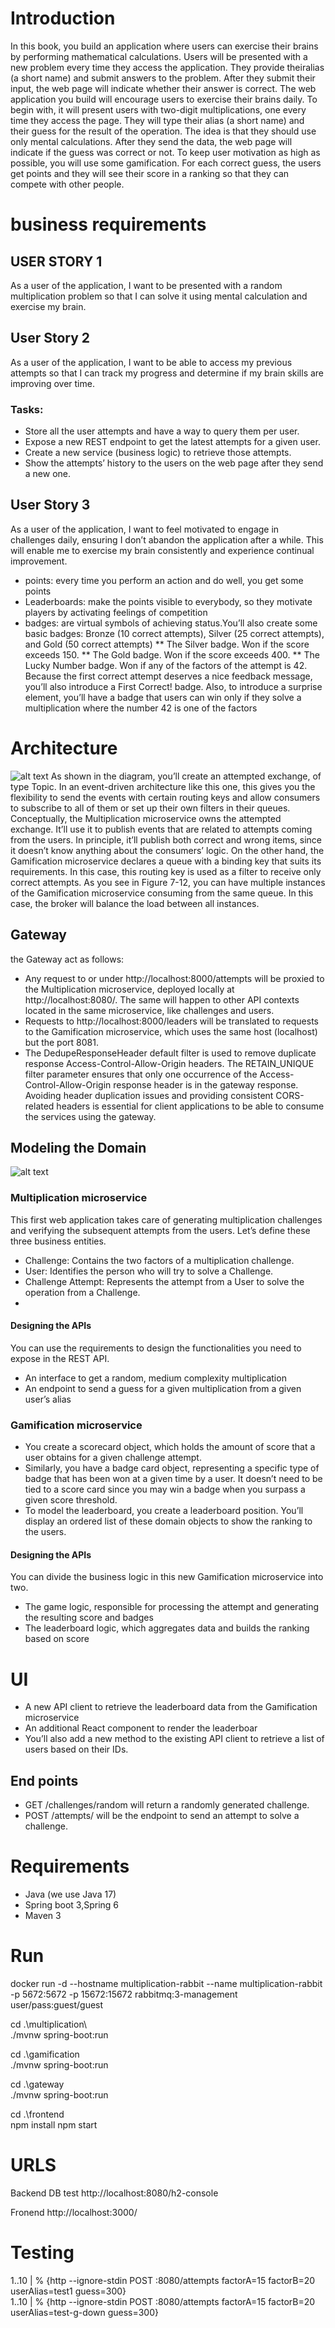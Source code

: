 # Introduction
In this book, you build an application where users can exercise their brains by performing mathematical calculations. 
Users will be presented with a new problem every time they access the application. 
They provide theiralias (a short name) and submit answers to the problem. After they submit their input,
the web page will indicate whether their answer is correct.
The web application you build will encourage users to exercise their brains daily.
To begin with, it will present users with two-digit multiplications, one every time they
access the page. They will type their alias (a short name) and their guess for the result of the operation. The idea is that they should use only mental calculations. After they send the data, the web page will indicate if the guess was correct or not.
To keep user motivation as high as possible, you will use some gamification. For each correct guess, the users get points and they will see their score in a ranking so that they can compete with other people.

# business requirements

## USER STORY 1 
As a user of the application, I want to be presented with a
random multiplication problem so that I can solve it using mental calculation and exercise my brain.
## User Story 2 
As a user of the application, I want to be able to access my
previous attempts so that I can track my progress and determine if my brain skills are improving over time.
### Tasks:
* Store all the user attempts and have a way to query them per user.
* Expose a new REST endpoint to get the latest attempts for a
given user.
* Create a new service (business logic) to retrieve those attempts.
* Show the attempts’ history to the users on the web page after they
send a new one.
## User Story 3  
As a user of the application, I want to feel motivated to engage in challenges daily, ensuring I don’t abandon the application after a while. 
This will enable me to exercise my brain consistently and experience continual improvement.

* points: every time you perform an action and do well, you get some points
* Leaderboards: make the points visible to everybody, so they motivate players by activating feelings of competition
* badges: are virtual symbols of achieving status.You’ll also create some basic badges: Bronze (10 correct attempts), Silver (25
correct attempts), and Gold (50 correct attempts)
** The Silver badge. Won if the score exceeds 150.
** The Gold badge. Won if the score exceeds 400.
** The Lucky Number badge. Won if any of the factors of the
attempt is 42.
Because the first correct attempt deserves a nice feedback message, you’ll also introduce a First Correct! badge. 
Also, to introduce a surprise element, you’ll have a badge that users can win only if they solve a multiplication where the number 42 is one of the factors

# Architecture  
![alt text](docs/architecture.png)
As shown in the diagram, you’ll create an attempted exchange, of type Topic. In an
event-driven architecture like this one, this gives you the flexibility to send the events
with certain routing keys and allow consumers to subscribe to all of them or set up their
own filters in their queues.
Conceptually, the Multiplication microservice owns the attempted exchange. It’ll
use it to publish events that are related to attempts coming from the users. In principle,
it’ll publish both correct and wrong items, since it doesn’t know anything about the
consumers’ logic. On the other hand, the Gamification microservice declares a queue
with a binding key that suits its requirements. In this case, this routing key is used as a
filter to receive only correct attempts. As you see in Figure 7-12, you can have multiple
instances of the Gamification microservice consuming from the same queue. In this
case, the broker will balance the load between all instances.

## Gateway
the Gateway act as follows:
* Any request to or under http://localhost:8000/attempts will
be proxied to the Multiplication microservice, deployed locally
at http://localhost:8080/. The same will happen to other
API contexts located in the same microservice, like challenges
and users.
* Requests to http://localhost:8000/leaders will be translated to
requests to the Gamification microservice, which uses the same host
(localhost) but the port 8081.
* The DedupeResponseHeader default filter is used to remove
duplicate response Access-Control-Allow-Origin headers. The
RETAIN_UNIQUE filter parameter ensures that only one occurrence
of the Access-Control-Allow-Origin response header is in the
gateway response. Avoiding header duplication issues and providing
consistent CORS-related headers is essential for client applications to
be able to consume the services using the gateway.

## Modeling the Domain
![alt text](docs/domains.png)

### Multiplication microservice
This first web application takes care of generating multiplication challenges and
verifying the subsequent attempts from the users. Let’s define these three business
entities.
* Challenge: Contains the two factors of a multiplication challenge.
* User: Identifies the person who will try to solve a Challenge.
* Challenge Attempt: Represents the attempt from a User to solve the operation from a Challenge.
* 
#### Designing the APIs
You can use the requirements to design the functionalities you need to expose in the
REST API.
* An interface to get a random, medium complexity multiplication
* An endpoint to send a guess for a given multiplication from a given
user’s alias

### Gamification microservice
* You create a scorecard object, which holds the amount of score that a user obtains for a given challenge attempt.
* Similarly, you have a badge card object, representing a specific type of badge that has been won at a given time by a user. It doesn’t
need to be tied to a score card since you may win a badge when you surpass a given score threshold.
* To model the leaderboard, you create a leaderboard position. You’ll display an ordered list of these domain objects to show the ranking to the users.

#### Designing the APIs
You can divide the business logic in this new Gamification microservice into two.
* The game logic, responsible for processing the attempt and
generating the resulting score and badges
* The leaderboard logic, which aggregates data and builds the ranking
based on score

# UI
* A new API client to retrieve the leaderboard data from the
Gamification microservice
* An additional React component to render the leaderboar
* You’ll also add a new method to the existing API client to retrieve a list of users based
on their IDs.

## End points
* GET /challenges/random will return a randomly generated
challenge.
* POST /attempts/ will be the endpoint to send an attempt to solve a
challenge.

# Requirements
* Java (we use Java 17)
* Spring boot 3,Spring 6
* Maven 3

# Run
docker run -d --hostname multiplication-rabbit --name multiplication-rabbit -p 5672:5672  -p 15672:15672  rabbitmq:3-management
user/pass:guest/guest

cd .\multiplication\     
./mvnw spring-boot:run

cd .\gamification\
./mvnw spring-boot:run

cd .\gateway\
./mvnw spring-boot:run

cd .\frontend\
npm install
npm start

# URLS
Backend
DB test
http://localhost:8080/h2-console

Fronend
http://localhost:3000/

# Testing
 1..10 | % {http --ignore-stdin POST :8080/attempts factorA=15 factorB=20 userAlias=test1 guess=300}      
 1..10 | % {http --ignore-stdin POST :8080/attempts factorA=15 factorB=20 userAlias=test-g-down guess=300}